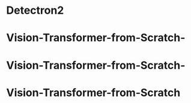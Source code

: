 # Detectron2
# Vision-Transformer-from-Scratch-
# Vision-Transformer-from-Scratch-
# Vision-Transformer-from-Scratch
